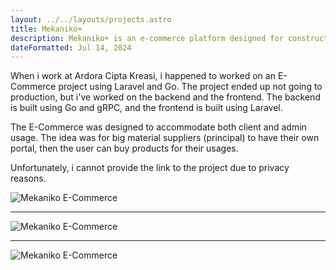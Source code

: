 ```yaml
---
layout: ../../layouts/projects.astro
title: Mekaniko+
description: Mekaniko+ is an e-commerce platform designed for construction material suppliers and buyers.
dateFormatted: Jul 14, 2024
---
```


When i work at Ardora Cipta Kreasi, i happened to worked on an E-Commerce project using Laravel and Go. The project ended up not going to production, but i've worked on the backend and the frontend. The backend is built using Go and gRPC, and the frontend is built using Laravel.

The E-Commerce was designed to accommodate both client and admin usage. The idea was for big material suppliers (principal) to have their own portal, then the user can buy products for their usages.

<!-- Here's the link to the project: [https://mekaniko.com](https://catalog.nteight.com) -->
Unfortunately, i cannot provide the link to the project due to privacy reasons.

![Mekaniko E-Commerce](/assets/images/projects/mekaniko/mekaniko.png)

---

![Mekaniko E-Commerce](/assets/images/projects/mekaniko/mekaniko2.png)

---

![Mekaniko E-Commerce](/assets/images/projects/mekaniko/mekaniko3.png)